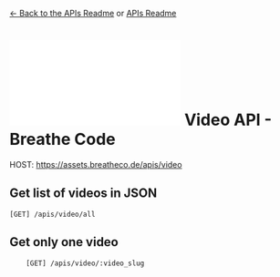 [<- Back to the APIs Readme](../docs/README.md) or [APIs Readme](../README.md)

# ![alt text](/apis/img/images.php?blob&random&cat=icon&tags=breathecode,32) Video API - Breathe Code
HOST:</span> https://assets.breatheco.de/apis/video

## Get list of videos in JSON

```
[GET] /apis/video/all
```

## Get only one video
```
    [GET] /apis/video/:video_slug
```